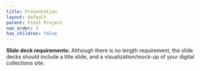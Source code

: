 ```yaml
---
title: Presentation
layout: default
parent: Final Project
nav_order: 3
has_children: false
---
```


**Slide deck requirements:** Although there is no length requirement, the slide decks should include a title slide, and a visualization/mock-up of your digital collections site.